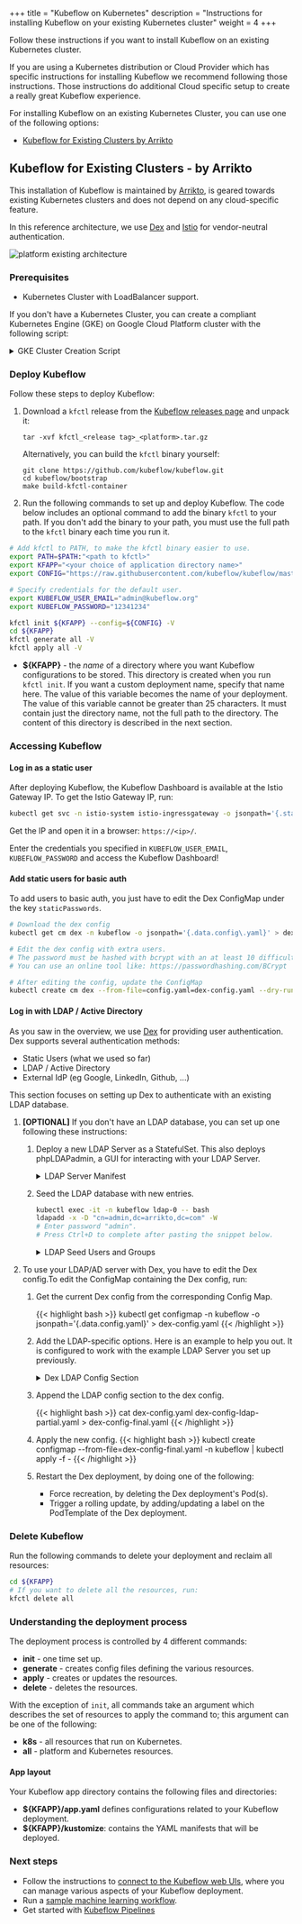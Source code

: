 +++
title = "Kubeflow on Kubernetes"
description = "Instructions for installing Kubeflow on your existing Kubernetes cluster"
weight = 4
+++

Follow these instructions if you want to install Kubeflow on an existing Kubernetes cluster.

If you are using a Kubernetes distribution or Cloud Provider which has specific instructions for installing Kubeflow we recommend following those instructions. Those instructions do additional Cloud specific setup to create a really great Kubeflow experience.

For installing Kubeflow on an existing Kubernetes Cluster, you can use one of the following options:

* [Kubeflow for Existing Clusters by Arrikto](#Kubeflow-for-Existing-Clusters---by-Arrikto)

## Kubeflow for Existing Clusters - by Arrikto

This installation of Kubeflow is maintained by [Arrikto](https://www.arrikto.com/), is geared towards existing Kubernetes clusters and does not depend on any cloud-specific feature.

In this reference architecture, we use [Dex](https://github.com/dexidp/dex) and [Istio](https://istio.io/) for vendor-neutral authentication.

![platform existing architecture](https://i.imgur.com/OlaN73j.png)

### Prerequisites
- Kubernetes Cluster with LoadBalancer support.

If you don't have a Kubernetes Cluster, you can create a compliant Kubernetes Engine (GKE) on Google Cloud Platform cluster with the following script:

<details>

<summary>GKE Cluster Creation Script</summary>

```bash
#!/bin/bash

set -e

# This script uses the gcloud command.
# For more info, visit: https://cloud.google.com/sdk/gcloud/reference/container/

# Edit according to your preference
GCP_USER="$(gcloud config list account --format "value(core.account)")"
GCP_PROJECT="$(gcloud config list project --format "value(core.project)")"
GCP_ZONE="us-west1-b"

CLUSTER_VERSION="$(gcloud container get-server-config --format="value(validMasterVersions[0])")" 
CLUSTER_NAME="kubeflow"

############################
# Create and setup cluster #
############################

gcloud container clusters create ${CLUSTER_NAME} \
--project ${GCP_PROJECT} \
--zone ${GCP_ZONE} \
--cluster-version ${CLUSTER_VERSION} \
--machine-type "n1-standard-8" --num-nodes "1" \
--image-type "UBUNTU" \
--disk-type "pd-ssd" --disk-size "50" \
--no-enable-cloud-logging --no-enable-cloud-monitoring \
--no-enable-ip-alias \
--enable-autoupgrade --enable-autorepair

echo "Getting credentials for newly created cluster..."
gcloud container clusters get-credentials ${CLUSTER_NAME} --zone=${GCP_ZONE}

echo "Setting up GKE RBAC..."
kubectl create clusterrolebinding cluster-admin-binding --clusterrole=cluster-admin --user=${GCP_USER}
```

</details>

### Deploy Kubeflow

Follow these steps to deploy Kubeflow:

1. Download a `kfctl` release from the [Kubeflow releases page](https://github.com/kubeflow/kubeflow/releases/) and unpack it:

    ```
    tar -xvf kfctl_<release tag>_<platform>.tar.gz
    ```

    Alternatively, you can build the `kfctl` binary yourself:

    ```
    git clone https://github.com/kubeflow/kubeflow.git
    cd kubeflow/bootstrap
    make build-kfctl-container
    ```    

1. Run the following commands to set up and deploy Kubeflow. The code below includes an optional command to add the binary `kfctl` to your path. If you don't add the binary to your path, you must use the full path to the `kfctl` binary each time you run it.

```bash
# Add kfctl to PATH, to make the kfctl binary easier to use.
export PATH=$PATH:"<path to kfctl>"
export KFAPP="<your choice of application directory name>"
export CONFIG="https://raw.githubusercontent.com/kubeflow/kubeflow/master/bootstrap/config/kfctl_existing_arrikto.0.6.yaml"

# Specify credentials for the default user.
export KUBEFLOW_USER_EMAIL="admin@kubeflow.org"
export KUBEFLOW_PASSWORD="12341234"

kfctl init ${KFAPP} --config=${CONFIG} -V
cd ${KFAPP}
kfctl generate all -V
kfctl apply all -V
```

 * **${KFAPP}** - the _name_ of a directory where you want Kubeflow 
  configurations to be stored. This directory is created when you run
  `kfctl init`. If you want a custom deployment name, specify that name here.
  The value of this variable becomes the name of your deployment.
  The value of this variable cannot be greater than 25 characters. It must
  contain just the directory name, not the full path to the directory.
  The content of this directory is described in the next section.


### Accessing Kubeflow

#### Log in as a static user

After deploying Kubeflow, the Kubeflow Dashboard is available at the Istio Gateway IP.
To get the Istio Gateway IP, run:

```bash
kubectl get svc -n istio-system istio-ingressgateway -o jsonpath='{.status.loadBalancer.ingress[0].ip}'
```

Get the IP and open it in a browser: `https://<ip>/`.

Enter the credentials you specified in `KUBEFLOW_USER_EMAIL`, `KUBEFLOW_PASSWORD` and access the Kubeflow Dashboard!

#### Add static users for basic auth

To add users to basic auth, you just have to edit the Dex ConfigMap under the key `staticPasswords`.
```bash
# Download the dex config
kubectl get cm dex -n kubeflow -o jsonpath='{.data.config\.yaml}' > dex-config.yaml

# Edit the dex config with extra users.
# The password must be hashed with bcrypt with an at least 10 difficulty level.
# You can use an online tool like: https://passwordhashing.com/BCrypt

# After editing the config, update the ConfigMap
kubectl create cm dex --from-file=config.yaml=dex-config.yaml --dry-run -oyaml | kubectl apply -f -
```

#### Log in with LDAP / Active Directory

As you saw in the overview, we use [Dex](https://github.com/dexidp/dex) for providing user authentication.
Dex supports several authentication methods:

* Static Users (what we used so far)
* LDAP / Active Directory
* External IdP (eg Google, LinkedIn, Github, ...)

This section focuses on setting up Dex to authenticate with an existing LDAP database.

1. **[OPTIONAL]** If you don't have an LDAP database, you can set up one following these instructions:
    
    1. Deploy a new LDAP Server as a StatefulSet. This also deploys phpLDAPadmin, a GUI for interacting with your LDAP Server.
        
        <details>
        
        <summary>LDAP Server Manifest</summary>
        {{< highlight yaml >}}
        apiVersion: v1
        kind: Service
        metadata:
          labels:
            app: ldap
          name: ldap-service
          namespace: kubeflow
        spec:
          type: ClusterIP
          clusterIP: None
          ports:
            - port: 389
          selector:
            app: ldap
        ---
        
        apiVersion: apps/v1
        kind: StatefulSet
        metadata:
          name: ldap
          namespace: kubeflow
          labels:
            app: ldap
        spec:
          serviceName: ldap-service
          replicas: 1
          selector:
            matchLabels:
              app: ldap
          template:
            metadata:
              labels:
                app: ldap
            spec:
              containers:
                - name: ldap
                  image: osixia/openldap:1.2.4
                  volumeMounts:
                    - name: ldap-data
                      mountPath: /var/lib/ldap
                    - name: ldap-config
                      mountPath: /etc/ldap/slapd.d
                  ports:
                    - containerPort: 389
                      name: openldap
                  env:
                    - name: LDAP_LOG_LEVEL
                      value: "256"
                    - name: LDAP_ORGANISATION
                      value: "Arrikto"
                    - name: LDAP_DOMAIN
                      value: "arrikto.com"
                    - name: LDAP_ADMIN_PASSWORD
                      value: "admin"
                    - name: LDAP_CONFIG_PASSWORD
                      value: "config"
                    - name: LDAP_BACKEND
                      value: "mdb"
                    - name: LDAP_TLS
                      value: "false"
                    - name: LDAP_REPLICATION
                      value: "false"
                    - name: KEEP_EXISTING_CONFIG
                      value: "false"
                    - name: LDAP_REMOVE_CONFIG_AFTER_SETUP
                      value: "true"
              volumes:
                - name: ldap-config
                  emptyDir: {}
          volumeClaimTemplates:
              - metadata:
                  name: ldap-data
                spec:
                  accessModes: [ "ReadWriteOnce" ]
                  resources:
                    requests:
                      storage: 10Gi
        
        ---
        
        apiVersion: v1
        kind: Service
        metadata:
          labels:
            app: phpldapadmin
          name: phpldapadmin-service
          namespace: kubeflow
        spec:
          type: ClusterIP
          ports:
            - port: 80
          selector:
            app: phpldapadmin
        
        ---
        
        apiVersion: apps/v1
        kind: Deployment
        metadata:
          name: phpldapadmin
          namespace: kubeflow
          labels:
            app: phpldapadmin
        spec:
          replicas: 1
          selector:
            matchLabels:
              app: phpldapadmin
          template:
            metadata:
              labels:
                app: phpldapadmin
            spec:
              containers:
                - name: phpldapadmin
                  image: osixia/phpldapadmin:0.8.0
                  ports:
                    - name: http-server
                      containerPort: 80
                  env:
                    - name: PHPLDAPADMIN_HTTPS
                      value: "false"
                    - name: PHPLDAPADMIN_LDAP_HOSTS
                      value : "#PYTHON2BASH:[{'ldap-service.kubeflow.svc.cluster.local': [{'server': [{'tls': False}]},{'login': [        {'bind_id': 'cn=admin,dc=arrikto,dc=com'}]}]}]"
        {{< /highlight >}}
        
        </details>
        
        
    2. Seed the LDAP database with new entries.
        
        ```bash
        kubectl exec -it -n kubeflow ldap-0 -- bash
        ldapadd -x -D "cn=admin,dc=arrikto,dc=com" -W
        # Enter password "admin".
        # Press Ctrl+D to complete after pasting the snippet below.
        ```
        
        <details>
        
        <summary>LDAP Seed Users and Groups</summary>
        ```ldif
        # This already exists.
        # If it doesn't, uncomment this.
        #dn: dc=arrikto,dc=com
        #objectClass: dcObject
        #objectClass: organization
        #o: Arrikto
        #dc: arrikto
        
        dn: ou=People,dc=arrikto,dc=com
        objectClass: organizationalUnit
        ou: People
        
        dn: cn=Yannis Zarkadas,ou=People,dc=arrikto,dc=com
        objectClass: person
        objectClass: inetOrgPerson
        givenName: Yannis
        sn: Zarkadas
        cn: Yannis Zarkadas
        uid: yanniszark
        mail: yanniszark@arrikto.com
        userpassword: 12341234
        
        dn: cn=Vangelis Koukis,ou=People,dc=arrikto,dc=com
        objectClass: person
        objectClass: inetOrgPerson
        givenName: Vangelis
        sn: Koukis
        cn: Vangelis Koukis
        uid: vkoukis
        mail: vkoukis@arrikto.com
        userpassword: 43214321
        
        # Group definitions.
        
        dn: ou=Groups,dc=arrikto,dc=com
        objectClass: organizationalUnit
        ou: Groups
        
        dn: cn=admins,ou=Groups,dc=arrikto,dc=com
        objectClass: groupOfNames
        cn: admins
        member: cn=Yannis Zarkadas,ou=People,dc=arrikto,dc=com
        
        dn: cn=developers,ou=Groups,dc=arrikto,dc=com
        objectClass: groupOfNames
        cn: developers
        member: cn=Yannis Zarkadas,ou=People,dc=arrikto,dc=com
        member: cn=Vangelis Koukis,ou=People,dc=arrikto,dc=com
        ```
        
        </details>

2. To use your LDAP/AD server with Dex, you have to edit the Dex config.To edit the ConfigMap containing the Dex config, run:

    1. Get the current Dex config from the corresponding Config Map.
        
        {{< highlight bash >}}
        kubectl get configmap -n kubeflow -o jsonpath='{.data.config\.yaml}' > dex-config.yaml
        {{< /highlight >}}

    1. Add the LDAP-specific options. Here is an example to help you out. It is configured to work with the example LDAP Server you set up previously.
        
        <details>
        
        <summary>Dex LDAP Config Section</summary>
        {{< highlight yaml >}}
        connectors:
        - type: ldap
          # Required field for connector id.
          id: ldap
          # Required field for connector name.
          name: LDAP
          config:
            # Host and optional port of the LDAP server in the form "host:port".
            # If the port is not supplied, it will be guessed based on "insecureNoSSL",
            # and "startTLS" flags. 389 for insecure or StartTLS connections, 636
            # otherwise.
            host: ldap-service.kubeflow.svc.cluster.local:389
          
            # Following field is required if the LDAP host is not using TLS (port 389).
            # Because this option inherently leaks passwords to anyone on the same network
            # as dex, THIS OPTION MAY BE REMOVED WITHOUT WARNING IN A FUTURE RELEASE.
            #
            insecureNoSSL: true
          
            # If a custom certificate isn't provide, this option can be used to turn off
            # TLS certificate checks. As noted, it is insecure and shouldn't be used outside
            # of explorative phases.
            #
            insecureSkipVerify: true
          
            # When connecting to the server, connect using the ldap:// protocol then issue
            # a StartTLS command. If unspecified, connections will use the ldaps:// protocol
            #
            startTLS: false
          
            # Path to a trusted root certificate file. Default: use the host's root CA.
            # rootCA: /etc/dex/ldap.ca
            # clientCert: /etc/dex/ldap.cert
            # clientKey: /etc/dex/ldap.key
          
            # A raw certificate file can also be provided inline.
            # rootCAData: ( base64 encoded PEM file )
          
            # The DN and password for an application service account. The connector uses
            # these credentials to search for users and groups. Not required if the LDAP
            # server provides access for anonymous auth.
            # Please note that if the bind password contains a `$`, it has to be saved in an
            # environment variable which should be given as the value to `bindPW`.
            bindDN: cn=admin,dc=arrikto,dc=com
            bindPW: admin
          
            # The attribute to display in the provided password prompt. If unset, will
            # display "Username"
            usernamePrompt: Arrikto username
          
            # User search maps a username and password entered by a user to a LDAP entry.
            userSearch:
              # BaseDN to start the search from. It will translate to the query
              # "(&(objectClass=person)(uid=<username>))".
              baseDN: ou=People,dc=arrikto,dc=com
              # Optional filter to apply when searching the directory.
              filter: "(objectClass=inetOrgPerson)"
          
              # username attribute used for comparing user entries. This will be translated
              # and combined with the other filter as "(<attr>=<username>)".
              username: uid
              # The following three fields are direct mappings of attributes on the user entry.
              # String representation of the user.
              idAttr: uid
              # Required. Attribute to map to Email.
              emailAttr: mail
              # Maps to display name of users. No default value.
              nameAttr: givenName
          
            # Group search queries for groups given a user entry.
            groupSearch:
              # BaseDN to start the search from. It will translate to the query
              # "(&(objectClass=group)(member=<user uid>))".
              baseDN: ou=Groups,dc=arrikto,dc=com
              # Optional filter to apply when searching the directory.
              filter: "(objectClass=groupOfNames)"
          
              # Following two fields are used to match a user to a group. It adds an additional
              # requirement to the filter that an attribute in the group must match the user's
              # attribute value.
              userAttr: DN
              groupAttr: member
          
              # Represents group name.
              nameAttr: cn
        {{< /highlight >}}
        
        </details>
        
    1. Append the LDAP config section to the dex config.
        
        {{< highlight bash >}}
        cat dex-config.yaml dex-config-ldap-partial.yaml > dex-config-final.yaml
        {{< /highlight >}}
        
    1. Apply the new config.
        {{< highlight bash >}}
        kubectl create configmap --from-file=dex-config-final.yaml -n kubeflow | kubectl apply -f -
        {{< /highlight >}}
        
    1. Restart the Dex deployment, by doing one of the following:
        * Force recreation, by deleting the Dex deployment's Pod(s).
        * Trigger a rolling update, by adding/updating a label on the PodTemplate of the Dex deployment.

### Delete Kubeflow

Run the following commands to delete your deployment and reclaim all resources:

```bash
cd ${KFAPP}
# If you want to delete all the resources, run:
kfctl delete all
```

### Understanding the deployment process

The deployment process is controlled by 4 different commands:

* **init** - one time set up.
* **generate** - creates config files defining the various resources.
* **apply** - creates or updates the resources.
* **delete** - deletes the resources.

With the exception of `init`, all commands take an argument which describes the
set of resources to apply the command to; this argument can be one of the
following:

* **k8s** - all resources that run on Kubernetes.
* **all** - platform and Kubernetes resources.

#### App layout

Your Kubeflow app directory contains the following files and directories:

* **${KFAPP}/app.yaml** defines configurations related to your Kubeflow deployment.
* **${KFAPP}/kustomize**: contains the YAML manifests that will be deployed.

### Next steps

* Follow the instructions to [connect to the Kubeflow web 
  UIs](/docs/other-guides/accessing-uis/), where you can manage various 
  aspects of your Kubeflow deployment.
* Run a [sample machine learning workflow](/docs/examples/resources/).
* Get started with [Kubeflow Pipelines](/docs/pipelines/pipelines-quickstart/)